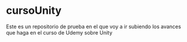 # cursoUnity
Este es un repositorio de prueba en el que voy a ir subiendo los avances que haga en el curso de Udemy sobre Unity
